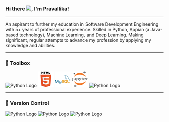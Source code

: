 ### Hi there <img src="https://raw.githubusercontent.com/MartinHeinz/MartinHeinz/master/wave.gif" width="30px">, I'm Pravallika!
---
An aspirant to further my education in Software Development Engineering with 5+ years of professional experience. Skilled in Python, Appian (a Java-based technology), Machine Learning, and Deep Learning. Making significant, regular attempts to advance my profession by applying my knowledge and abilities.

<!--
**apprenant92/apprenant92** is a ✨ _special_ ✨ repository because its `README.md` (this file) appears on your GitHub profile.

Here are some ideas to get you started:

- 🔭 I’m currently working on ...
- 🌱 I’m currently learning ...
- 👯 I’m looking to collaborate on ...
- 🤔 I’m looking for help with ...
- 💬 Ask me about ...
- 📫 How to reach me: ...
- 😄 Pronouns: ...
- ⚡ Fun fact: ...
-->

---

### 🔨  Toolbox

<img src="https://cdn.worldvectorlogo.com/logos/python-5.svg" alt="Python Logo" width="50" height="50" /> <img src="https://github.com/devicons/devicon/blob/master/icons/html5/html5-original-wordmark.svg" alt="1" width="50" height="50"/> <img src="https://github.com/devicons/devicon/blob/master/icons/mysql/mysql-original-wordmark.svg" alt="CSS Logo" width="50" height="50"/> <img src="https://github.com/devicons/devicon/blob/master/icons/jupyter/jupyter-original-wordmark.svg" alt="Python Logo" width="50" height="50"/>
<img src="https://user-images.githubusercontent.com/25181517/183896132-54262f2e-6d98-41e3-8888-e40ab5a17326.png" alt="Python Logo" width="50" height="50"/>

---

###  🧰 Version Control
<img src="https://user-images.githubusercontent.com/25181517/192108372-f71d70ac-7ae6-4c0d-8395-51d8870c2ef0.png" alt="Python Logo" width="50" height="50" /> <img src="https://user-images.githubusercontent.com/25181517/192108374-8da61ba1-99ec-41d7-80b8-fb2f7c0a4948.png" alt="Python Logo" width="50" height="50" /> <img src="https://user-images.githubusercontent.com/25181517/192108375-268c35e6-ab26-44b2-88bf-e3121a4e5083.png" alt="Python Logo" width="50" height="50" />


